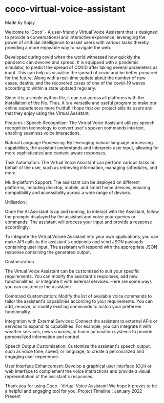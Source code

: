 # coco-virtual-voice-assistant

Made by Sujay

Welcome to 'Coco' - A user-friendly Virtual Voice Assistant that is designed to provide a conversational and interactive experience, leveraging the power of artificial intelligence to assist users with various tasks thereby providing a more enjoyable way to navigate the web.

Developed during covid when the world witnessed how quickly the pandemic can devolve and spread. It is equipped with a pandemic simulator, to predict the spread of COVID after taking several parameters as input. This can help us visualise the spread of covid and be better prepared for the future. Along with a real-time update about the number of new cases, deaths, and the recovered cases of one of the covid-19 waves according to  within a state updated regularly. 

Since it is a simple python file, it can run across all platforms with the installation of the file. Thus, it is a versatile and useful program to make our online experiences more fruitful! I hope that our project aids its users and that they enjoy using the Virtual Assistant. 

Features : 
Speech Recognition: The Virtual Voice Assistant utilizes speech recognition technology to convert user's spoken commands into text, enabling seamless voice interactions.

Natural Language Processing: By leveraging natural language processing capabilities, the assistant understands and interprets user input, allowing for more sophisticated and context-aware responses.

Task Automation: The Virtual Voice Assistant can perform various tasks on behalf of the user, such as retrieving information, managing schedules, and more.

Multi-platform Support: The assistant can be deployed on different platforms, including desktop, mobile, and smart home devices, ensuring compatibility and accessibility across a wide range of devices.

Utilisation : 

Once the AI Assistant is up and running, to interact with the Assistant, follow the prompts displayed by the assistant and voice your queries or commands. The assistant will process your input and provide a response accordingly.

To integrate the Virtual Voicee Assistant into your own applications, you can make API calls to the assistant's endpoints and send JSON payloads containing user input. The assistant will respond with the appropriate JSON response containing the generated output.

Customization

The Virtual Voice Assistant can be customized to suit your specific requirements. You can modify the assistant's responses, add new functionalities, or integrate it with external services. Here are some ways you can customize the assistant:

Command Customization: Modify the list of available voice commands to tailor the assistant's capabilities according to your requirements. You can add, remove, or modify existing commands to match your preferred functionality.

Integration with External Services: Connect the assistant to external APIs or services to expand its capabilities. For example, you can integrate it with weather services, news sources, or home automation systems to provide personalized information and control.

Speech Output Customization: Customize the assistant's speech output, such as voice tone, speed, or language, to create a personalized and engaging user experience.

User Interface Enhancement: Develop a graphical user interface (GUI) or web interface to complement the voice interactions and provide a visual representation of the assistant's responses.

Thank you for using Coco - Virtual Voice Assistant! We hope it proves to be a helpful and engaging tool for you.
Project Timeline : January 2022 - Present
